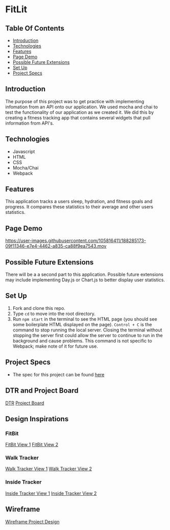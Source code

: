 # FitLit

## Table Of Contents
  - [Introduction](#introduction)
  - [Technologies](#technologies)
  - [Features](#features)
  - [Page Demo](#page-demo)
  - [Possible Future Extensions](#possible-future-extensions)
  - [Set Up](#set-up)
  - [Project Specs](#project-specs)

  ## Introduction
   The purpose of this project was to get practice with implementing infomation from an API onto our application. We used mocha and chai to test the functionality of our application as we created it. We did this by creating a fitness tracking app that contains several widgets that pull information from API's.

  ## Technologies
  - Javascript
  - HTML
  - CSS
  - Mocha/Chai
  - Webpack

  ## Features
  This application tracks a users sleep, hydration, and fitness goals and progress. It compares these statistics to their average and other users statistics.

  ## Page Demo




https://user-images.githubusercontent.com/105816411/188285173-09f11346-e7e4-4462-a835-ca88f9ea7543.mov








  ## Possible Future Extensions
  There will be a a second part to this application. Possible future extensions may include implementing Day.js or Chart.js to better display user statistics.

  ## Set Up
  1. Fork and clone this repo.
  2. Type `cd` to move into the root directory.
  3. Run `npm start` in the terminal to see the HTML page (you should see some boilerplate HTML displayed on the page).  `Control + C` is the command to stop running the local server.  Closing the terminal without stopping the server first could allow the server to continue to run in the background and cause problems. This command is not specific to Webpack; make note of it for future use.

## Project Specs
  - The spec for this project can be found [here](https://frontend.turing.edu/projects/module-1/tic-tac-toe-solo-v2.html)


## DTR and Project Board
[DTR](https://gist.github.com/willhobson85/9b87733fbbcdf2ac97e2ea51780858f4)
[Project Board](https://github.com/users/Universal-Patois/projects/3/views/1)

## Design Inspirations

### FitBit
[FitBit View 1](https://files.slack.com/files-pri/T029P2S9M-F040DFQBC9F/img_6925.jpg)
[FitBit View 2](https://turingschool.slack.com/files/U0319FB0P2B/F040DFQBCD7/img_6926.jpg)

### Walk Tracker
[Walk Tracker View 1](https://files.slack.com/files-pri/T029P2S9M-F03V0AM55V5/img_0082.png)
[Walk Tracker View 2](https://files.slack.com/files-pri/T029P2S9M-F03V0AM567R/img_0083.png)

### Inside Tracker
[Inside Tracker View 1](https://cdn.shopify.com/s/files/1/0529/3185/4511/products/PDP_Ultimate_2_08cadef0-a3c1-48a1-a221-bf1efa3275ef.jpg?v=1652378104)
[Inside Tracker View 2](https://cdn.shopify.com/s/files/1/0529/3185/4511/products/PDP_Immunity_2.jpg?v=1652202430)

## Wireframe
[Wireframe Project Design](https://excalidraw.com/#room=d5bcd7fc206815d97f4f,Wwvp_8NbcDmcAcMSdIE89g)
